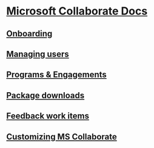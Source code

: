 # [Microsoft Collaborate Docs](index.md)
## [Onboarding](onboarding.md)
## [Managing users](managing-org-users.md)
## [Programs & Engagements](programs.md)
## [Package downloads](package-downloads.md)
## [Feedback work items](feedback-items.md)
## [Customizing MS Collaborate](customization.md)
